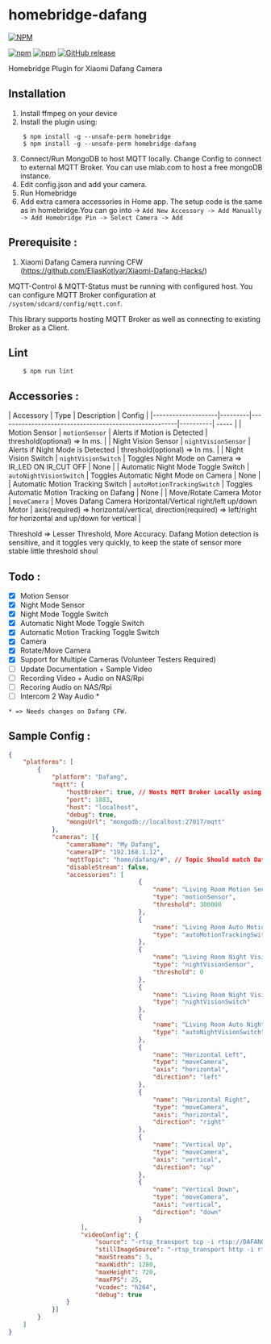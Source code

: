 # homebridge-dafang

[![NPM](https://nodei.co/npm/homebridge-dafang.png?downloads=true&downloadRank=true&stars=true)](https://nodei.co/npm/homebridge-dafang/)

[![npm](https://img.shields.io/npm/dm/homebridge-dafang.svg)](https://www.npmjs.com/package/homebridge-dafang)
[![npm](https://img.shields.io/npm/v/homebridge-dafang.svg)](https://www.npmjs.com/package/homebridge-dafang)
[![GitHub release](https://img.shields.io/github/release/sahilchaddha/homebridge-dafang.svg)](https://github.com/sahilchaddha/homebridge-dafang)


Homebridge Plugin for Xiaomi Dafang Camera

## Installation

1. Install ffmpeg on your device
2. Install the plugin using:

```shell
    $ npm install -g --unsafe-perm homebridge
    $ npm install -g --unsafe-perm homebridge-dafang
```
3. Connect/Run MongoDB to host MQTT locally. Change Config to connect to external MQTT Broker. You can use mlab.com to host a free mongoDB instance.
4. Edit config.json and add your camera.
5. Run Homebridge
6. Add extra camera accessories in Home app. The setup code is the same as in homebridge.You can go into -> `Add New Accessory -> Add Manually -> Add Homebridge Pin -> Select Camera -> Add`


## Prerequisite : 

1. Xiaomi Dafang Camera running CFW (https://github.com/EliasKotlyar/Xiaomi-Dafang-Hacks/)

MQTT-Control & MQTT-Status must be running with configured host. You can configure MQTT Broker configuration at `/system/sdcard/config/mqtt.conf`.

This library supports hosting MQTT Broker as well as connecting to existing Broker as a Client.

## Lint

```shell
    $ npm run lint
```

## Accessories : 

| Accessory             | Type | Description                                           | Config |
|--------------------|---------|-------------------------------------------------------|----------| ----- |
| Motion Sensor      | `motionSensor` | Alerts if Motion is Detected         | threshold(optional) => In ms.        |
| Night Vision Sensor           | `nightVisionSensor` | Alerts if Night Mode is Detected                          | threshold(optional) => In ms.      |
| Night Vision Switch               | `nightVisionSwitch` | Toggles Night Mode on Camera => IR_LED ON IR_CUT OFF                                 | None       |
| Automatic Night Mode Toggle Switch           | `autoNightVisionSwitch` | Toggles Automatic Night Mode on Camera | None      |
| Automatic Motion Tracking Switch         | `autoMotionTrackingSwitch` | Toggles Automatic Motion Tracking on Dafang                                  | None      |
| Move/Rotate Camera Motor         | `moveCamera` | Moves Dafang Camera Horizontal/Vertical right/left up/down Motor                                  | axis(required) => horizontal/vertical, direction(required) => left/right for horizontal and up/down for vertical      |

Threshold => Lesser Threshold, More Accuracy. Dafang Motion detection is sensitive, and it toggles very quickly, to keep the state of sensor more stable little threshold shoul

## Todo : 

- [X] Motion Sensor
- [X] Night Mode Sensor
- [X] Night Mode Toggle Switch
- [X] Automatic Night Mode Toggle Switch
- [X] Automatic Motion Tracking Toggle Switch
- [X] Camera
- [X] Rotate/Move Camera
- [X] Support for Multiple Cameras (Volunteer Testers Required)
- [ ] Update Documentation + Sample Video
- [ ] Recording Video + Audio on NAS/Rpi
- [ ] Recoring Audio on NAS/Rpi
- [ ] Intercom 2 Way Audio *

 `* => Needs changes on Dafang CFW.`

## Sample Config : 

```json
{
    "platforms": [
        {
            "platform": "Dafang",
            "mqtt": {
                "hostBroker": true, // Hosts MQTT Broker Locally using MongoDB. Set false to connect to external MQTT Broker.
                "port": 1883,
                "host": "localhost",
                "debug": true,
                "mongoUrl": "mongodb://localhost:27017/mqtt"
            },
            "cameras": [{
                "cameraName": "My Dafang",
                "cameraIP": "192.168.1.12",
                "mqttTopic": "home/dafang/#", // Topic Should match Dafang Device Config
                "disableStream": false,
                "accessories": [
                                    {
                                        "name": "Living Room Motion Sensor",
                                        "type": "motionSensor",
                                        "threshold": 300000
                                    },
                                    {
                                        "name": "Living Room Auto Motion Tracking Switch",
                                        "type": "autoMotionTrackingSwitch"
                                    },
                                    {
                                        "name": "Living Room Night Vision Sensor",
                                        "type": "nightVisionSensor",
                                        "threshold": 0
                                    },
                                    {
                                        "name": "Living Room Night Vision Switch",
                                        "type": "nightVisionSwitch"
                                    },
                                    {
                                        "name": "Living Room Auto Night Vision Switch",
                                        "type": "autoNightVisionSwitch"
                                    },
                                    {
                                        "name": "Horizontal Left",
                                        "type": "moveCamera",
                                        "axis": "horizontal",
                                        "direction": "left"
                                    },
                                    {
                                        "name": "Horizontal Right",
                                        "type": "moveCamera",
                                        "axis": "horizontal",
                                        "direction": "right"
                                    },
                                    {
                                        "name": "Vertical Up",
                                        "type": "moveCamera",
                                        "axis": "vertical",
                                        "direction": "up"
                                    },
                                    {
                                        "name": "Vertical Down",
                                        "type": "moveCamera",
                                        "axis": "vertical",
                                        "direction": "down"
                                    }
                    ],
                    "videoConfig": {
                        "source": "-rtsp_transport tcp -i rtsp://DAFANG_IP:8554/unicast",
                        "stillImageSource": "-rtsp_transport http -i rtsp://DAFANG_IP:8554/unicast -vframes 1 -r 1",
                        "maxStreams": 5,
                        "maxWidth": 1280,
                        "maxHeight": 720,
                        "maxFPS": 25,
                        "vcodec": "h264",
                        "debug": true
                }
            }]
        }
    ]
}
```